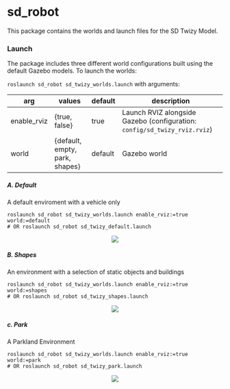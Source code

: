 # sd_robot
This package contains the worlds and launch files for the SD Twizy Model.

### Launch
The package includes three different world configurations built using the default Gazebo models.
To launch the worlds:

`roslaunch sd_robot sd_twizy_worlds.launch` with arguments:

| arg         | values                         | default | description                                                               |
|-------------|--------------------------------|---------|---------------------------------------------------------------------------|
| enable_rviz | {true, false}                  | true    | Launch RVIZ alongside Gazebo (configuration: `config/sd_twizy_rviz.rviz`) |
| world       | {default, empty, park, shapes} | default | Gazebo world                                                              |

##### A. Default
A default enviroment with a vehicle only
```
roslaunch sd_robot sd_twizy_worlds.launch enable_rviz:=true world:=default
# OR roslaunch sd_robot sd_twizy_default.launch
```
<p align="center"> 
<img src="../sd_docs/imgs/default.png">
</p>

##### B. Shapes
An environment with a selection of static objects and buildings
```
roslaunch sd_robot sd_twizy_worlds.launch enable_rviz:=true world:=shapes
# OR roslaunch sd_robot sd_twizy_shapes.launch
```
<p align="center"> 
<img src="../sd_docs/imgs/small.png">
</p>

##### c. Park
A Parkland Environment
```
roslaunch sd_robot sd_twizy_worlds.launch enable_rviz:=true world:=park
# OR roslaunch sd_robot sd_twizy_park.launch
```
<p align="center"> 
<img src="../sd_docs/imgs/park.png">
</p>

